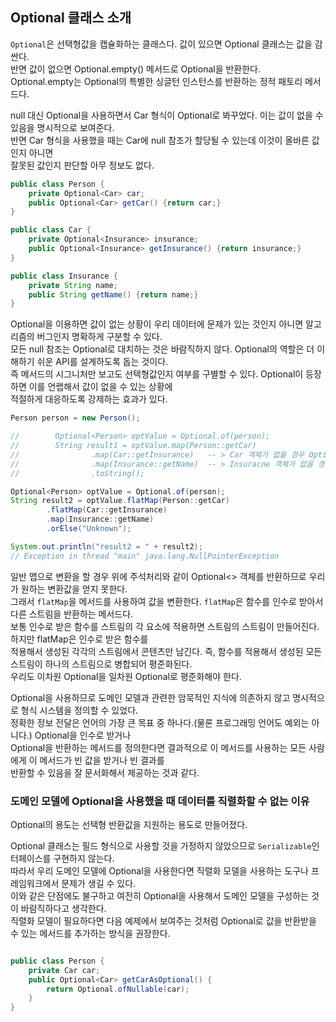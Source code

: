 ## Optional 클래스 소개
  
`Optional`은 선택형값을 캡슐화하는 클래스다. 값이 있으면 Optional 클래스는 값을 감싼다.  
반면 값이 없으면 Optional.empty() 메서드로 Optional을 반환한다.   
Optional.empty는 Optional의 특별한 싱글턴 인스턴스를 반환하는 정적 패토리 메서드다.  
  
null 대신 Optional을 사용하면서 Car 형식이 Optional<Car>로 봐꾸었다. 이는 값이 없을 수 있음을 명시적으로 보여준다.  
반면 Car 형식을 사용했을 때는 Car에 null 참조가 할당될 수 있는데 이것이 올바른 값인지 아니면  
잘못된 값인지 판단할 아무 정보도 없다.  
  
```java
public class Person {
    private Optional<Car> car;
    public Optional<Car> getCar() {return car;}
}

public class Car {
    private Optional<Insurance> insurance;
    public Optional<Insurance> getInsurance() {return insurance;}
}

public class Insurance {
    private String name;
    public String getName() {return name;}
}
```
  
Optional을 이용하면 값이 없는 상황이 우리 데이터에 문제가 있는 것인지 아니면 알고리즘의 버그인지 명확하게 구분할 수 있다.  
모든 null 참조는 Optional로 대치하는 것은 바람직하지 않다. Optional의 역할은 더 이해하기 쉬운 API를 설계하도록 돕는 것이다.  
즉 메서드의 시그니처만 보고도 선택형값인지 여부를 구별할 수 있다. Optional이 등장하면 이를 언랩해서 값이 없을 수 있는 상황에  
적절하게 대응하도록 강제하는 효과가 있다.  
  
```java
Person person = new Person();

//        Optional<Person> optValue = Optional.of(person);
//        String result1 = optValue.map(Person::getCar) 
//                .map(Car::getInsurance)   -- > Car 객체가 없을 경우 Optional<Car>를 반환하므로 컴파일 오류
//                .map(Insurance::getName)  -- > Insuracne 객체가 없을 경우 Optional<Insurance>를 반환하므로 컴파일 오류
//                .toString();

Optional<Person> optValue = Optional.of(person);
String result2 = optValue.flatMap(Person::getCar)
        .flatMap(Car::getInsurance)
        .map(Insurance::getName)
        .orElse("Unknown");

System.out.println("result2 = " + result2);
// Exception in thread "main" java.lang.NullPointerException
```  
  
일반 맵으로 변환을 할 경우 위에 주석처리와 같이 Optional<> 객체를 반환하므로 우리가 원하는 변환값을 얻지 못한다.  
그래서 `flatMap`을 메서드를 사용하여 값을 변환한다. `flatMap`은 함수를 인수로 받아서 다른 스트림을 반환하는 메서드다.  
보통 인수로 받은 함수를 스트림의 각 요소에 적용하면 스트림의 스트림이 만들어진다. 하지만 flatMap은 인수로 받은 함수를  
적용해서 생성된 각각의 스트림에서 콘텐츠만 남긴다. 즉, 함수를 적용해서 생성된 모든 스트림이 하나의 스트림으로 병합되어 평준화된다.  
우리도 이차원 Optional을 일차원 Optional로 평준화해야 한다.  
  
Optional을 사용하므로 도메인 모델과 관련한 암묵적인 지식에 의존하지 않고 명시적으로 형식 시스템을 정의할 수 있었다.  
정확한 정보 전달은 언어의 가장 큰 목표 중 하나다.(물론 프로그래밍 언어도 예외는 아니다.) Optional을 인수로 받거나  
Optional을 반환하는 메서드를 정의한다면 결과적으로 이 메서드를 사용하는 모든 사람에게 이 메서드가 빈 값을 받거나 빈 결과를  
반환할 수 있음을 잘 문서화해서 제공하는 것과 같다.  
  
### 도메인 모델에 Optional을 사용했을 때 데이터를 직렬화할 수 없는 이유  
Optional의 용도는 선택형 반환값을 지원하는 용도로 만들어졌다.  
  
Optional 클래스는 필드 형식으로 사용할 것을 가정하지 않았으므로 `Serializable`인터페이스를 구현하지 않는다.  
따라서 우리 도메인 모델에 Optional을 사용한다면 직렬화 모델을 사용하는 도구나 프레임워크에서 문제가 생길 수 있다.  
이와 같은 단점에도 불구하고 여전히 Optional을 사용해서 도메인 모델을 구성하는 것이 바람직하다고 생각한다.  
직렬화 모델이 필요하다면 다음 예제에서 보여주는 것처럼 Optional로 값을 반환받을 수 있는 메서드를 추가하는 방식을 권장한다.

```java

public class Person {
    private Car car;
    public Optional<Car> getCarAsOptional() {
        return Optional.ofNullable(car);
    }
}
```  
